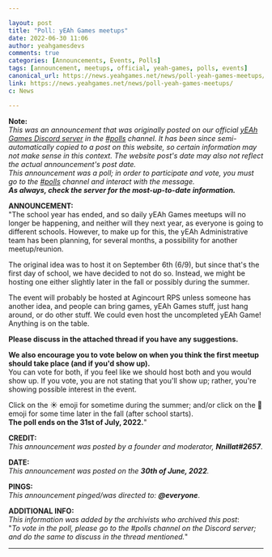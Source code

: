 ```yaml
---

layout: post
title: "Poll: yEAh Games meetups"
date: 2022-06-30 11:06
author: yeahgamesdevs
comments: true
categories: [Announcements, Events, Polls]
tags: [announcement, meetups, official, yeah-games, polls, events]
canonical_url: https://news.yeahgames.net/news/poll-yeah-games-meetups/
link: https://news.yeahgames.net/news/poll-yeah-games-meetups/
c: News

---
```


<!-- wp:paragraph -->

<p><strong>Note:</strong><br><em>This was an announcement that was originally posted on our official <a href="https://yeaharchives.wordpress.com/discord-about/">yEAh Games Discord server</a> in the <a href="https://discord.com/channels/887052880782176266/893859324466704424">#polls</a> channel.</em> <em>It has been since semi-automatically copied to a post on this website, so certain information may not make sense in this context.</em> <em>The website post's date may also not reflect the actual announcement's post date.</em><br><em>This announcement was a poll; in order to participate and vote, you must go to the <a href="https://discord.com/channels/887052880782176266/893859324466704424">#polls</a> channel and interact with the message.</em><br><em><strong>As always, check the server for the most-up-to-date information.</strong></em></p>
<!-- /wp:paragraph -->

<!-- wp:paragraph -->

<p><strong>ANNOUNCEMENT:</strong><br>"The school year has ended, and so daily yEAh Games meetups will no longer be happening, and neither will they next year, as everyone is going to different schools. However, to make up for this, the yEAh Administrative team has been planning, for several months, a possibility for another meetup/reunion.</p>
<!-- /wp:paragraph -->

<!-- wp:paragraph -->

<p>The original idea was to host it on September 6th (6/9), but since that's the first day of school, we have decided to not do so. Instead, we might be hosting one either slightly later in the fall or possibly during the summer.</p>
<!-- /wp:paragraph -->

<!-- wp:paragraph -->

<p>The event will probably be hosted at Agincourt RPS unless someone has another idea, and people can bring games, yEAh Games stuff, just hang around, or do other stuff. We could even host the uncompleted yEAh Game! Anything is on the table.</p>
<!-- /wp:paragraph -->

<!-- wp:paragraph -->

<p><strong>Please discuss in the attached thread if you have any suggestions.</strong></p>
<!-- /wp:paragraph -->

<!-- wp:paragraph -->

<p><strong>We also encourage you to vote below on when you think the first meetup should take place (and if you'd show up).</strong><br>You can vote for both, if you feel like we should host both and you would show up. If you vote, you are not stating that you'll show up; rather, you're showing possible interest in the event.</p>
<!-- /wp:paragraph -->

<!-- wp:paragraph -->

<p>Click on the ☀️ emoji for sometime during the summer; and/or click on the 🍂 emoji for some time later in the fall (after school starts).<br><strong>The poll ends on the 31st of July, 2022.</strong>"</p>
<!-- /wp:paragraph -->

<!-- wp:paragraph -->

<p><strong>CREDIT:</strong><br><em>This announcement was posted by a founder and moderator, <strong>Nnillat#2657</strong></em>.</p>
<!-- /wp:paragraph -->

<!-- wp:paragraph -->

<p><strong>DATE:</strong><br><em>This announcement was posted on the <strong>30th of June, 2022</strong>.</em></p>
<!-- /wp:paragraph -->

<!-- wp:paragraph -->

<p><strong>PINGS:</strong><br><em>This announcement pinged/was directed to: <strong>@everyone</strong></em>.</p>
<!-- /wp:paragraph -->

<!-- wp:paragraph -->

<p><strong>ADDITIONAL INFO:</strong><br><em>This information was added by the archivists who archived this post</em>:<br>"<em>To vote in the poll, please go to the #polls channel on the Discord server; and do the same to discuss in the thread mentioned.</em>"</p>
<!-- /wp:paragraph -->

<!-- wp:separator -->

<hr class="wp-block-separator has-alpha-channel-opacity" />
<!-- /wp:separator -->
